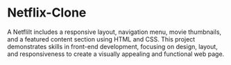 # Netflix-Clone
A NetfliIt includes a responsive layout, navigation menu, movie thumbnails, and a featured content section using HTML and CSS. This project demonstrates skills in front-end development, focusing on design, layout, and responsiveness to create a visually appealing and functional web page.
